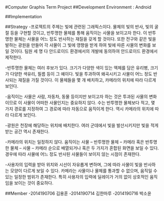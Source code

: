 #Computer Graphis Term Project
##Development Environment : Android



##Implementation



##Strategy
-프로젝트의 주제는 빛에 관련된 그래픽스이다. 물체의 빛의 반사, 빛의 굴절 등을 구현할 것이고, 반투명한 물체를 통해 움직이는 사물을 보이고자 한다. 이 반투명한 물체는 사물을 어느 정도 반사하는 재질을 갖게 할 것이다. 또한 전구와 같은 빛을 발하는 광원을 만들어 각 사물이 그 빛에 영향을 받게 하여 빛에 따른 사물의 변화를 보일 것이다. 팀원 세 명 다 안드로이드 환경에서의 개발에 동의하여 안드로이드 환경에서 제작한다.

-반투명한 물체는 여러 후보가 있다. 크기가 다양한 색이 있는 액체를 담은 유리병, 크기가 다양한 색유리, 필름 등이 그 예이다. 빛을 투과하여 왜곡시키고 사물이 어느 정도 반사되는 재질을 가질 것이다. 이 물체들을 몇 개 배치하고, 카메라의 위치에 따라 다르게 보인다.

-움직이는 사물은 사람, 자동차, 동물 등이지만 보이고자 하는 것은 투과된 사물의 변화이므로 이 사물이 어떠한 사물인지는 중요하지 않다. 수는 반투명한 물체보다 적고, 몇 가지 경로를 지정하여 그 경로에 따라 자동으로 움직이게 한다. 역시 카메라의 위치에 따라 다르게 보인다.

-광원은 천장에 해당하는 위치에 배치한다. 여러 군데에서 빛을 발산시키지만 빛을 적게 받는 공간 역시 존재한다.

-카메라의 위치는 일정하지 않다. 움직이는 사물 – 반투명한 물체 – 카메라 혹은 반투명한 물체 – 사물 – 카메라 순으로 배열되거나 혹은 두 가지가 혼합된 화면을 보일 수 있다. 경우에 따라 사물에 어느 정도 반사된 사물들이 보이지 않는 시점이 존재한다.

-사용자의 입력을 받아 위치와 시선이 자유롭게 변하며, 그에 따라 사물이 빛을 반사하는 모양이 다르게 보일 수 있다. 카메라는 사물이나 물체를 통과할 수 없으며, 움직일 수 있는 일정한 범위가 존재한다. 특히 사용자의 입력에 딜레이가 거의 없이 상호적인 움직임을 보이는 것이 중요하다.

##Member
-2014190706 김용훈
-2014190714 김한마루
-2014190716 박소윤